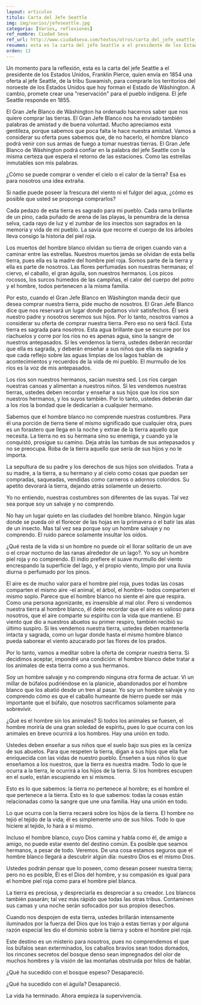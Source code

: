 ```yaml
---
layout: articulos
titulo: Carta del Jefe Seattle
img: img/varios/jefeseattle.jpg
categoria: [Varios, reflexiones]
ref_nombre: Ciudad Seva
ref_url: http://www.ciudadseva.com/textos/otros/carta_del_jefe_seattle_al_presidente_de_los_estados_unidos.htm
resumen: esta es la carta del jefe Seattle a el presidente de los Estados Unidos quien envía en 1854 una oferta al jefe Seattle de la tribu Suwamish para comprarle territorios
orden: 13
---
```

Un momento para la reflexión, esta es la carta del jefe Seattle a el presidente de los Estados Unidos, Franklin Pierce, quien envía en 1854 una oferta al jefe Seattle, de la tribu Suwamish, para comprarle los territorios del noroeste de los Estados Unidos que hoy forman el Estado de Wáshington. A cambio, promete crear una "reservación" para el pueblo indígena. El jefe Seattle responde en 1855.

El Gran Jefe Blanco de Wáshington ha ordenado hacernos saber que nos quiere comprar las tierras. El Gran Jefe Blanco nos ha enviado también palabras de amistad y de buena voluntad. Mucho apreciamos esta gentileza, porque sabemos que poca falta le hace nuestra amistad. Vamos a considerar su oferta pues sabemos que, de no hacerlo, el hombre blanco podrá venir con sus armas de fuego a tomar nuestras tierras. El Gran Jefe Blanco de Wáshington podrá confiar en la palabra del jefe Seattle con la misma certeza que espera el retorno de las estaciones. Como las estrellas inmutables son mis palabras.

¿Cómo se puede comprar o vender el cielo o el calor de la tierra? Esa es para nosotros una idea extraña.

Si nadie puede poseer la frescura del viento ni el fulgor del agua, ¿cómo es posible que usted se proponga comprarlos?

<div class="col col-12 sm-col-6 md-col-4 lg-col-4 mr1">

<amp-img src="{{site.baseurl}}/img/varios/jefeseattle1.jpg" width="480" height="360" alt="Imagen de Bisontes en el parque Yellowstone" layout="responsive" class="rounded"></amp-img>

</div>

Cada pedazo de esta tierra es sagrado para mi pueblo. Cada rama brillante de un pino, cada puñado de arena de las playas, la penumbra de la densa selva, cada rayo de luz y el zumbar de los insectos son sagrados en la memoria y vida de mi pueblo. La savia que recorre el cuerpo de los árboles lleva consigo la historia del piel roja.

Los muertos del hombre blanco olvidan su tierra de origen cuando van a caminar entre las estrellas. Nuestros muertos jamás se olvidan de esta bella tierra, pues ella es la madre del hombre piel roja. Somos parte de la tierra y ella es parte de nosotros. Las flores perfumadas son nuestras hermanas; el ciervo, el caballo, el gran águila, son nuestros hermanos. Los picos rocosos, los surcos húmedos de las campiñas, el calor del cuerpo del potro y el hombre, todos pertenecen a la misma familia.

Por esto, cuando el Gran Jefe Blanco en Wáshington manda decir que desea comprar nuestra tierra, pide mucho de nosotros. El Gran Jefe Blanco dice que nos reservará un lugar donde podamos vivir satisfechos. Él será nuestro padre y nosotros seremos sus hijos. Por lo tanto, nosotros vamos a considerar su oferta de comprar nuestra tierra. Pero eso no será fácil. Esta tierra es sagrada para nosotros. Esta agua brillante que se escurre por los riachuelos y corre por los ríos no es apenas agua, sino la sangre de nuestros antepasados. Si les vendemos la tierra, ustedes deberán recordar que ella es sagrada, y deberán enseñar a sus niños que ella es sagrada y que cada reflejo sobre las aguas limpias de los lagos hablan de acontecimientos y recuerdos de la vida de mi pueblo. El murmullo de los ríos es la voz de mis antepasados.

Los ríos son nuestros hermanos, sacian nuestra sed. Los ríos cargan nuestras canoas y alimentan a nuestros niños. Si les vendemos nuestras tierras, ustedes deben recordar y enseñar a sus hijos que los ríos son nuestros hermanos, y los suyos también. Por lo tanto, ustedes deberán dar a los ríos la bondad que le dedicarían a cualquier hermano.

Sabemos que el hombre blanco no comprende nuestras costumbres. Para él una porción de tierra tiene el mismo significado que cualquier otra, pues es un forastero que llega en la noche y extrae de la tierra aquello que necesita. La tierra no es su hermana sino su enemiga, y cuando ya la conquistó, prosigue su camino. Deja atrás las tumbas de sus antepasados y no se preocupa. Roba de la tierra aquello que sería de sus hijos y no le importa.

La sepultura de su padre y los derechos de sus hijos son olvidados. Trata a su madre, a la tierra, a su hermano y al cielo como cosas que puedan ser compradas, saqueadas, vendidas como carneros o adornos coloridos. Su apetito devorará la tierra, dejando atrás solamente un desierto.

Yo no entiendo, nuestras costumbres son diferentes de las suyas. Tal vez sea porque soy un  salvaje y no comprendo.

<div class="col col-12 sm-col-6 md-col-4 lg-col-4 img_right ml1">

<amp-img src="{{site.baseurl}}/img/varios/jefeseattle2.jpg" width="700" height="364" alt="Indigenas norteamericanos a caballo" layout="responsive" class="rounded"></amp-img>

</div>

No hay un lugar quieto en las ciudades del hombre blanco. Ningún lugar donde se pueda oír el florecer de las hojas en la primavera o el batir las alas de un insecto. Mas tal vez sea porque soy un hombre salvaje y no comprendo. El ruido parece solamente insultar los oídos.

¿Qué resta de la vida si un hombre no puede oír el llorar solitario de un ave o el croar nocturno de las ranas alrededor de un lago?. Yo soy un hombre piel roja y no comprendo. El indio prefiere el suave murmullo del viento encrespando la superficie del lago, y el propio viento, limpio por una lluvia diurna o perfumado por los pinos.

El aire es de mucho valor para el hombre piel roja, pues todas las cosas comparten el mismo aire -el animal, el árbol, el hombre- todos comparten el mismo soplo. Parece que el hombre blanco no siente el aire que respira. Como una persona agonizante, es insensible al mal olor. Pero si vendemos nuestra tierra al hombre blanco, él debe recordar que el aire es valioso para nosotros, que el aire comparte su espíritu con la vida que mantiene. El viento que dio a nuestros abuelos su primer respiro, también recibió su último suspiro. Si les vendemos nuestra tierra, ustedes deben mantenerla intacta y sagrada, como un lugar donde hasta el mismo hombre blanco pueda saborear el viento azucarado por las flores de los prados.

Por lo tanto, vamos a meditar sobre la oferta de comprar nuestra tierra. Si decidimos aceptar, impondré una condición: el hombre blanco debe tratar a los animales de esta tierra como a sus hermanos.

Soy un hombre salvaje y no comprendo ninguna otra forma de actuar. Vi un millar de búfalos pudriéndose en la planicie, abandonados por el hombre blanco que los abatió desde un tren al pasar. Yo soy un hombre salvaje y no comprendo cómo es que el caballo humeante de hierro puede ser más importante que el búfalo, que nosotros sacrificamos solamente para sobrevivir.

¿Qué es el hombre sin los animales? Si todos los animales se fuesen, el hombre moriría de una gran soledad de espíritu, pues lo que ocurra con los animales en breve ocurrirá a los hombres. Hay una unión en todo.

<div class="col col-12 sm-col-6 md-col-4 lg-col-4 mr1">

<amp-img src="{{site.baseurl}}/img/varios/jefeseattle3.jpg" width="600" height="411" alt="Reunion de indigenas norteamericanos" layout="responsive" class="rounded"></amp-img>

</div>

Ustedes deben enseñar a sus niños que el suelo bajo sus pies es la ceniza de sus abuelos. Para que respeten la tierra, digan a sus hijos que ella fue enriquecida con las vidas de nuestro pueblo. Enseñen a sus niños lo que enseñamos a los nuestros, que la tierra es nuestra madre. Todo lo que le ocurra a la tierra, le ocurrirá a los hijos de la tierra. Si los hombres escupen en el suelo, están escupiendo en sí mismos.

Esto es lo que sabemos: la tierra no pertenece al hombre; es el hombre el que pertenece a la tierra. Esto es lo que sabemos: todas la cosas están relacionadas como la sangre que une una familia. Hay una unión en todo.

Lo que ocurra con la tierra recaerá sobre los hijos de la tierra. El hombre no tejió el tejido de la vida; él es simplemente uno de sus hilos. Todo lo que hiciere al tejido, lo hará a sí mismo.

Incluso el hombre blanco, cuyo Dios camina y habla como él, de amigo a amigo, no puede estar exento del destino común. Es posible que seamos hermanos, a pesar de todo. Veremos. De una cosa estamos seguros que el hombre blanco llegará a descubrir algún día: nuestro Dios es el mismo Dios.

Ustedes podrán pensar que lo poseen, como desean poseer nuestra tierra; pero no es posible, Él es el Dios del hombre, y su compasión es igual para el hombre piel roja como para el hombre piel blanca.

La tierra es preciosa, y despreciarla es despreciar a su creador. Los blancos también pasarán; tal vez más rápido que todas las otras tribus. Contaminen sus camas y una noche serán sofocados por sus propios desechos.

Cuando nos despojen de esta tierra, ustedes brillarán intensamente iluminados por la fuerza del Dios que los trajo a estas tierras y por alguna razón especial les dio el dominio sobre la tierra y sobre el hombre piel roja.

Este destino es un misterio para nosotros, pues no comprendemos el que los búfalos sean exterminados, los caballos bravíos sean todos domados, los rincones secretos del bosque denso sean impregnados del olor de muchos hombres y la visión de las montañas obstruida por hilos de hablar.

¿Qué ha sucedido con el bosque espeso? Desapareció.

¿Qué ha sucedido con el águila? Desapareció.

La vida ha terminado. Ahora empieza la supervivencia.